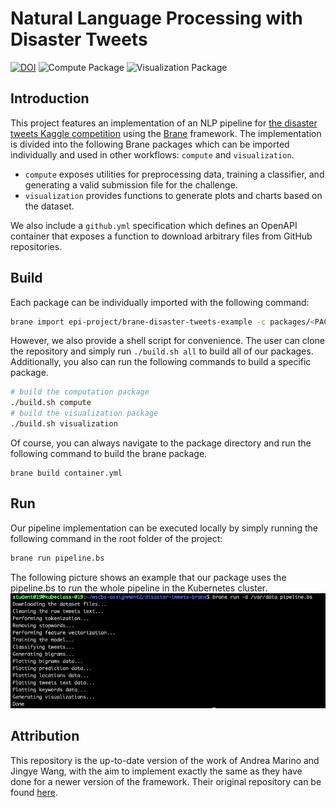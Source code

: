 # Natural Language Processing with Disaster Tweets

[![DOI](https://zenodo.org/badge/491528415.svg)](https://zenodo.org/badge/latestdoi/491528415)
![Compute Package](https://github.com/marinoandrea/disaster-tweets-brane/actions/workflows/compute-package.yaml/badge.svg)
![Visualization Package](https://github.com/marinoandrea/disaster-tweets-brane/actions/workflows/visualization-package.yaml/badge.svg)

## Introduction

This project features an implementation of an NLP pipeline for [the disaster tweets Kaggle competition](https://www.kaggle.com/competitions/nlp-getting-started/overview/description) using the [Brane](https://github.com/epi-project/brane) framework. The implementation is divided into the following Brane packages which can be imported individually and used in other workflows: `compute` and `visualization`.

- `compute` exposes utilities for preprocessing data, training a classifier, and generating a valid submission file for the challenge.
- `visualization` provides functions to generate plots and charts based on the dataset.

We also include a `github.yml` specification which defines an OpenAPI container that exposes a function to download arbitrary files from GitHub repositories.

## Build

Each package can be individually imported with the following command:

```bash
brane import epi-project/brane-disaster-tweets-example -c packages/<PACKAGE_NAME>/container.yml
```

However, we also provide a shell script for convenience. The user can clone the repository and simply run `./build.sh all` to build all of our packages. Additionally, you also can run the following commands to build a specific package.

```bash
# build the computation package
./build.sh compute
# build the visualization package
./build.sh visualization
```

Of course, you can always navigate to the package directory and run the following command to build the brane package.

```
brane build container.yml
```

## Run

Our pipeline implementation can be executed locally by simply running the following command in the root folder of the project:

```bash
brane run pipeline.bs
```
The following picture shows an example that our package uses the pipeline.bs to run the whole pipeline in the Kubernetes cluster.
![Example Runs On Kubernetes cluster](WX20220603-195559.png)  


## Attribution
This repository is the up-to-date version of the work of Andrea Marino and Jingye Wang, with the aim to implement exactly the same as they have done for a newer version of the framework. Their original repository can be found [here](https://github.com/marinoandrea/disaster-tweets-brane).
